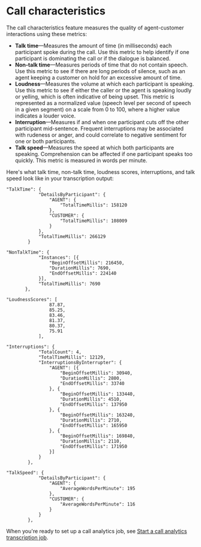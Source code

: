# Call characteristics<a name="call-analytics-characteristics"></a>

The call characteristics feature measures the quality of agent\-customer interactions using these metrics:
+ **Talk time**—Measures the amount of time \(in milliseconds\) each participant spoke during the call\. Use this metric to help identify if one participant is dominating the call or if the dialogue is balanced\.
+ **Non\-talk time**—Measures periods of time that do not contain speech\. Use this metric to see if there are long periods of silence, such as an agent keeping a customer on hold for an excessive amount of time\.
+ **Loudness**—Measures the volume at which each participant is speaking\. Use this metric to see if either the caller or the agent is speaking loudly or yelling, which is often indicative of being upset\. This metric is represented as a normalized value \(speech level per second of speech in a given segment\) on a scale from 0 to 100, where a higher value indicates a louder voice\.
+ **Interruption**—Measures if and when one participant cuts off the other participant mid\-sentence\. Frequent interruptions may be associated with rudeness or anger, and could correlate to negative sentiment for one or both participants\.
+ **Talk speed**—Measures the speed at which both participants are speaking\. Comprehension can be affected if one participant speaks too quickly\. This metric is measured in words per minute\.

Here's what talk time, non\-talk time, loudness scores, interruptions, and talk speed look like in your transcription output:

```
"TalkTime": {
            "DetailsByParticipant": {
                "AGENT": {
                    "TotalTimeMillis": 158120
                },
                "CUSTOMER": {
                    "TotalTimeMillis": 108009
                }
            },
            "TotalTimeMillis": 266129
        }
```

```
"NonTalkTime": {
            "Instances": [{
                "BeginOffsetMillis": 216450,
                "DurationMillis": 7690,
                "EndOffsetMillis": 224140
            }],
            "TotalTimeMillis": 7690
       },
```

```
"LoudnessScores": [
                87.87,
                85.25,
                83.46,
                81.37,
                80.37,
                75.91
            ],
```

```
"Interruptions": {
            "TotalCount": 4,
            "TotalTimeMillis": 12129,
            "InterruptionsByInterrupter": {
                "AGENT": [{
                    "BeginOffsetMillis": 30940,
                    "DurationMillis": 2800,
                    "EndOffsetMillis": 33740
                }, {
                    "BeginOffsetMillis": 133440,
                    "DurationMillis": 4510,
                    "EndOffsetMillis": 137950
                }, {
                    "BeginOffsetMillis": 163240,
                    "DurationMillis": 2710,
                    "EndOffsetMillis": 165950
                }, {
                    "BeginOffsetMillis": 169840,
                    "DurationMillis": 2110,
                    "EndOffsetMillis": 171950
                }]
            }
        },
```

```
"TalkSpeed": {
            "DetailsByParticipant": {
                "AGENT": {
                    "AverageWordsPerMinute": 195
                },
                "CUSTOMER": {
                    "AverageWordsPerMinute": 116
                }
            }
        },
```

When you're ready to set up a call analytics job, see [Start a call analytics transcription job](call-analytics-start.md)\.
